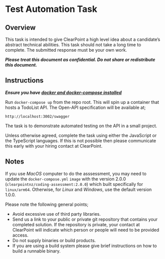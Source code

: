 # Test Automation Task

## Overview

This task is intended to give ClearPoint a high level idea about a candidate’s abstract technical abilities. This task should not take a long time to complete. The submitted response must be your own work.

**_Please treat this document as confidential.  Do not share or redistribute this document._**

## Instructions

**_Ensure you have [docker and docker-compose installed](https://docs.docker.com/compose/install/)_**

Run `docker-compose up` from the repo root. This will spin up a container that hosts a TodoList API. The Open-API specification will be available at;
```
http://localhost:3002/swagger
```

The task is to demonstrate automated testing on the API in a small project.

Unless otherwise agreed, complete the task using either the JavaScript or the TypeScript languages. If this is not possible then please communicate this early with your hiring contact at ClearPoint.

## Notes

If you use *MacOS* computer to do the asssessment, you may need to update the `docker-compose.yml` `image` with the version 2.0.0 (`clearpointnz/coding-assessment:2.0.0`) which built specifically for `linux/arm64`. Otherwise, for *Linux* and *Windows*, use the default version 1.0.0.

Please note the following general points;

- Avoid excessive use of third party libraries.
- Send us a link to your public or private git repository that contains your completed solution. If the repository is private, your contact at ClearPoint will indicate which person or people will need to be provided access.
- Do not supply binaries or build products.
- If you are using a build system please give brief instructions on how to build a runnable binary.
